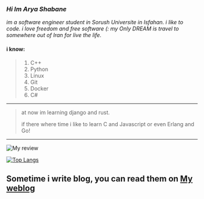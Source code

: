 ### _Hi Im Arya Shabane_

_im a software engineer student in Sorush Universite in Isfahan. i like to code. i love freedom and free software (:
my Only DREAM is travel to somewhere out of Iran for live the life._


#### **i know:**
> 1. C++
> 2. Python
> 3. Linux
> 4. Git
> 5. Docker
> 6. C#
---
> at now im learning django and rust.
> 
> if there where time i like to learn C and Javascript or even Erlang and Go!
---
![My review](https://github-readme-stats.vercel.app/api?username=shabane&show_icons=true&count_private=true&include_all_commits=true&theme=tokyonight)

[![Top Langs](https://github-readme-stats.vercel.app/api/top-langs/?username=shabane&layout=compact)](https://github.com/anuraghazra/github-readme-stats)


## Sometime i write blog, you can read them on [My weblog](https://virgool.io/@m_shabane)
